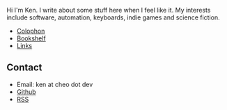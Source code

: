 Hi I'm Ken. I write about some stuff here when I feel like it. My interests
include software, automation, keyboards, indie games and science fiction.

- [Colophon](/colophon)
- [Bookshelf](/books)
- [Links]()

## Contact

- Email: ken at cheo dot dev
- [Github](https://github.com/kencx)
- [RSS](/posts/index.xml)
